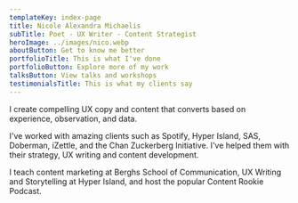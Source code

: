 ```yaml
---
templateKey: index-page
title: Nicole Alexandra Michaelis
subTitle: Poet - UX Writer - Content Strategist
heroImage: ../images/nico.webp
aboutButton: Get to know me better
portfolioTitle: This is what I've done
portfolioButton: Explore more of my work
talksButton: View talks and workshops
testimonialsTitle: This is what my clients say
---
```

I create compelling UX copy and content that converts based on experience, observation, and data.

I've worked with amazing clients such as Spotify, Hyper Island, SAS, Doberman, iZettle, and the Chan Zuckerberg Initiative. I've helped them with their strategy, UX writing and content development.

I teach content marketing at Berghs School of Communication, UX Writing and Storytelling at Hyper Island, and host the popular Content Rookie Podcast.
